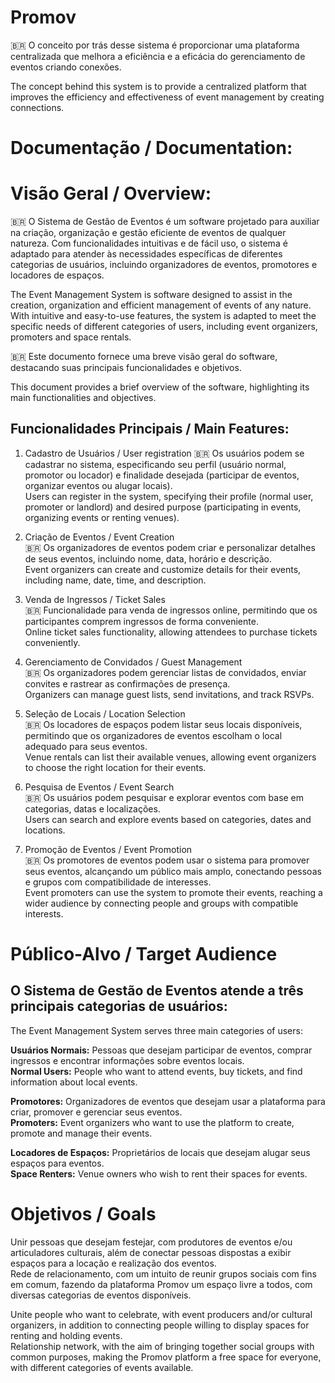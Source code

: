 # Promov
:brazil: O conceito por trás desse sistema é proporcionar uma plataforma centralizada que melhora a eficiência e a eficácia do gerenciamento de eventos criando conexões. 
 
 The concept behind this system is to provide a centralized platform that improves the efficiency and effectiveness of event management by creating connections.

# **Documentação / Documentation:**

# **Visão Geral / Overview:**
:brazil: O Sistema de Gestão de Eventos é um software projetado para auxiliar na criação, organização e gestão eficiente de eventos de qualquer natureza. Com funcionalidades intuitivas e de fácil uso, o sistema é adaptado para atender às necessidades específicas de diferentes categorias de usuários, incluindo organizadores de eventos, promotores e locadores de espaços.

The Event Management System is software designed to assist in the creation, organization and efficient management of events of any nature. With intuitive and easy-to-use features, the system is adapted to meet the specific needs of different categories of users, including event organizers, promoters and space rentals.

:brazil: Este documento fornece uma breve visão geral do software, destacando suas principais funcionalidades e objetivos.

This document provides a brief overview of the software, highlighting its main functionalities and objectives.

## Funcionalidades Principais / Main Features:

1. Cadastro de Usuários / User registration
:brazil: Os usuários podem se cadastrar no sistema, especificando seu perfil (usuário normal, promotor ou locador) e finalidade desejada (participar de eventos, organizar eventos ou alugar locais).  
Users can register in the system, specifying their profile (normal user, promoter or landlord) and desired purpose (participating in events, organizing events or renting venues).  

3. Criação de Eventos / Event Creation  
:brazil: Os organizadores de eventos podem criar e personalizar detalhes de seus eventos, incluindo nome, data, horário e descrição.  
Event organizers can create and customize details for their events, including name, date, time, and description.

5. Venda de Ingressos / Ticket Sales  
:brazil: Funcionalidade para venda de ingressos online, permitindo que os participantes comprem ingressos de forma conveniente.  
Online ticket sales functionality, allowing attendees to purchase tickets conveniently.
 
7. Gerenciamento de Convidados / Guest Management  
:brazil: Os organizadores podem gerenciar listas de convidados, enviar convites e rastrear as confirmações de presença.  
Organizers can manage guest lists, send invitations, and track RSVPs.
  
9. Seleção de Locais / Location Selection  
:brazil: Os locadores de espaços podem listar seus locais disponíveis, permitindo que os organizadores de eventos escolham o local adequado para seus eventos.  
Venue rentals can list their available venues, allowing event organizers to choose the right location for their events.
  
11. Pesquisa de Eventos / Event Search  
:brazil: Os usuários podem pesquisar e explorar eventos com base em categorias, datas e localizações.  
Users can search and explore events based on categories, dates and locations.
  
13. Promoção de Eventos / Event Promotion  
:brazil: Os promotores de eventos podem usar o sistema para promover seus eventos, alcançando um público mais amplo, conectando pessoas e grupos com compatibilidade de interesses.  
Event promoters can use the system to promote their events, reaching a wider audience by connecting people and groups with compatible interests.  

# Público-Alvo / Target Audience

## O Sistema de Gestão de Eventos atende a três principais categorias de usuários:
The Event Management System serves three main categories of users: 

**Usuários Normais:** Pessoas que desejam participar de eventos, comprar ingressos e encontrar informações sobre eventos locais.   
**Normal Users:** People who want to attend events, buy tickets, and find information about local events.  

**Promotores:** Organizadores de eventos que desejam usar a plataforma para criar, promover e gerenciar seus eventos.    
**Promoters:** Event organizers who want to use the platform to create, promote and manage their events.  

**Locadores de Espaços:** Proprietários de locais que desejam alugar seus espaços para eventos.  
**Space Renters:** Venue owners who wish to rent their spaces for events.  

# Objetivos / Goals  
Unir pessoas que desejam festejar, com produtores de eventos e/ou articuladores culturais, além de conectar pessoas dispostas a exibir espaços para a locação e realização dos eventos.  
Rede de relacionamento, com um intuito de reunir grupos sociais com fins em comum, fazendo da plataforma Promov um espaço livre a todos, com diversas categorias de eventos disponíveis.  

Unite people who want to celebrate, with event producers and/or cultural organizers, in addition to connecting people willing to display spaces for renting and holding events.  
Relationship network, with the aim of bringing together social groups with common purposes, making the Promov platform a free space for everyone, with different categories of events available.  
